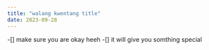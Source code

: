 ```yaml
---
title: "walang kwentang title"
date: 2023-09-28
---
```

 -[] make sure you are okay heeh
 -[] it will give you somthing special 
